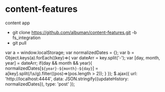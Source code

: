 # content-features
content app
 - git clone https://github.com/albuman/content-features.git -b fs_integration
 - git pull
 
var a = window.localStorage;
var normalizedDates = {};
var b = Object.keys(a).forEach((key)=>{
	var dateArr = key.split('-');
	var [day, month, year] = dateArr;
	if(day && month && year){
		normalizedDates[`${year}-${month}-${day}`] = a[key].split(/\s/g).filter((pos)=>(pos.length > 2));
	}
});
$.ajax({
	url: 'http://localhost:4444',
	data: JSON.stringify({updateHistory: normalizedDates}),
	type: 'post'
});